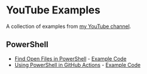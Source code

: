 # YouTube Examples

A collection of examples from [my YouTube channel](https://www.youtube.com/channel/UCIrhSHyw-ySF4eQFkt6fQSA).

## PowerShell

- [Find Open Files in PowerShell](https://youtu.be/rPQTKQBTFLo) - [Example Code](/PowerShell/Find%20Open%20Files) 
- [Using PowerShell in GitHub Actions](https://youtu.be/FU7w7We_hh8) - [Example Code](https://github.com/adamdriscoll/pwsh-github-actions) 
